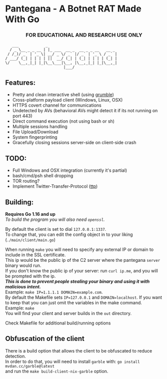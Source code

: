 # Pantegana - A Botnet RAT Made With Go
### <center>FOR EDUCATIONAL AND RESEARCH USE ONLY</center>  

```
   ___            _                               
  / _ \__ _ _ __ | |_ ___  __ _  __ _ _ __   __ _ 
 / /_)/ _` | '_ \| __/ _ \/ _` |/ _` | '_ \ / _` |
/ ___/ (_| | | | | ||  __/ (_| | (_| | | | | (_| |
\/    \__,_|_| |_|\__\___|\__, |\__,_|_| |_|\__,_|
                          |___/                   
```

## Features:
 - Pretty and clean interactive shell (using <a href="https://github.com/desertbit/grumble" target="_blank">grumble</a>)
 - Cross-platform payload client (Windows, Linux, OSX)
 - HTTPS covert channel for communications
 - Undetected by AVs (behavioral AVs might detect it if its not running on port 443)
 - Direct command execution (not using bash or sh)
 - Multiple sessions handling
 - File Upload/Download
 - System fingerprinting
 - Gracefully closing sessions server-side on client-side crash

## TODO:
 - Full Windows and OSX integration (currently it's partial)
 - bash/cmd/psh shell dropping
 - TOR routing?
 - Implement Twitter-Transfer-Protocol (<a href="https://github.com/elleven11/twitter-transfer-protocol" target="_blank">ttp</a>)

## Building:
**Requires Go 1.16 and up**  
*To build the program you will also need `openssl`.*  

By default the client is set to dial `127.0.0.1:1337`.  
To change that, you can edit the config object in to your liking (`./main/client/main.go`)  

When running `make` you will need to specify any external IP or domain to include in the SSL certificate.  
This ip would be the public ip of the C2 server where the pantegana `server` binary would run.  
If you don't know the public ip of your server: run `curl ip.me`, and you will be prompted with the ip.  
***This is done to prevent people stealing your binary and using it with malicious intent.***  
Example: `make IP=1.1.1.1 DOMAIN=example.com`.  
By default the Makefile sets `IP=127.0.0.1` and `DOMAIN=localhost`. If you want to keep that you can just omit the variables in the make command.  
Example: `make`    
You will find your client and server builds in the `out` directory.  

Check Makefile for additional build/running options  

## Obfuscation of the client
There is a build option that allows the client to be obfuscated to reduce detection.  
In order to do that, you will need to install `garble` with: `go install mvdan.cc/garble@latest`  
and run the `make build-client-nix-garble` option.  
